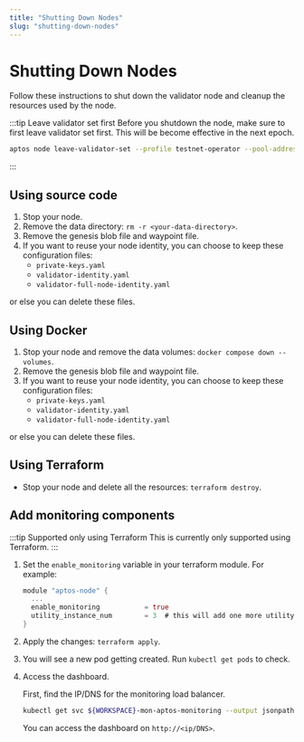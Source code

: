 ```yaml
---
title: "Shutting Down Nodes"
slug: "shutting-down-nodes"
---
```


# Shutting Down Nodes

Follow these instructions to shut down the validator node and cleanup the resources used by the node.

:::tip Leave validator set first
Before you shutdown the node, make sure to first leave validator set first. This will be become effective in the next epoch.

```bash
aptos node leave-validator-set --profile testnet-operator --pool-address <owner-address>
```

:::

## Using source code

1. Stop your node.
2. Remove the data directory: `rm -r <your-data-directory>`.
3. Remove the genesis blob file and waypoint file.
4. If you want to reuse your node identity, you can choose to keep these configuration files:
   - `private-keys.yaml`
   - `validator-identity.yaml`
   - `validator-full-node-identity.yaml`

or else you can delete these files.

## Using Docker

1. Stop your node and remove the data volumes: `docker compose down --volumes`.
2. Remove the genesis blob file and waypoint file.
3. If you want to reuse your node identity, you can choose to keep these configuration files:
   - `private-keys.yaml`
   - `validator-identity.yaml`
   - `validator-full-node-identity.yaml`

or else you can delete these files.

## Using Terraform

- Stop your node and delete all the resources: `terraform destroy`.

## Add monitoring components

:::tip Supported only using Terraform
This is currently only supported using Terraform.
:::

1. Set the `enable_monitoring` variable in your terraform module. For example:

   ```rust
   module "aptos-node" {
     ...
     enable_monitoring           = true
     utility_instance_num        = 3  # this will add one more utility instance to run monitoring component
   }
   ```

2. Apply the changes: `terraform apply`.

3. You will see a new pod getting created. Run `kubectl get pods` to check.

4. Access the dashboard.

   First, find the IP/DNS for the monitoring load balancer.

   ```bash
   kubectl get svc ${WORKSPACE}-mon-aptos-monitoring --output jsonpath='{.status.loadBalancer.ingress[0]}'
   ```

   You can access the dashboard on `http://<ip/DNS>`.

